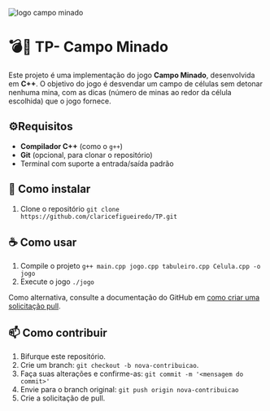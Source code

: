 
![logo campo minado](https://github.com/user-attachments/assets/128655a4-f35f-46cf-a40a-5f6888518fb5)

# 💣🚩 TP- Campo Minado
Este projeto é uma implementação do jogo **Campo Minado**, desenvolvida em **C++**. O objetivo do jogo é desvendar um campo de células sem detonar nenhuma mina, com as dicas (número de minas ao redor da célula escolhida) que o jogo fornece.

## ⚙️Requisitos

- **Compilador C++** (como o `g++`)
- **Git** (opcional, para clonar o repositório)
- Terminal com suporte a entrada/saída padrão

## 🚀 Como instalar
1. Clone o repositório `git clone https://github.com/claricefigueiredo/TP.git`

## ☕ Como usar
1. Compile o projeto `g++ main.cpp jogo.cpp tabuleiro.cpp Celula.cpp -o jogo`
2. Execute o jogo `./jogo`

Como alternativa, consulte a documentação do GitHub em [como criar uma solicitação pull](https://help.github.com/en/github/collaborating-with-issues-and-pull-requests/creating-a-pull-request).

## 📫 Como contribuir
1. Bifurque este repositório.
2. Crie um branch: `git checkout -b nova-contribuicao`.
3. Faça suas alterações e confirme-as: `git commit -m '<mensagem do commit>'`
4. Envie para o branch original: `git push origin nova-contribuicao`
5. Crie a solicitação de pull.
